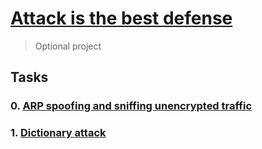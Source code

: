 # [Attack is the best defense]()

> Optional project

## Tasks

### 0. [ARP spoofing and sniffing unencrypted traffic]()

### 1. [Dictionary attack]()
